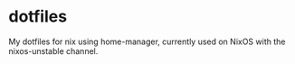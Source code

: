 # dotfiles

My dotfiles for nix using home-manager, currently used on NixOS with the nixos-unstable channel.
